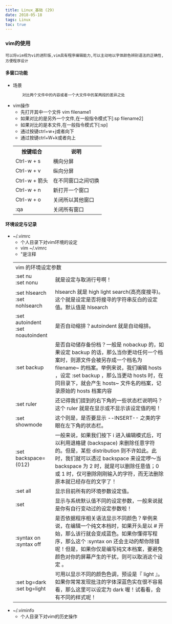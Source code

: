 ```yaml
---
title: Linux_基础 (29)
date: 2018-05-18
tags: Linux
toc: true
---
```


### vim的使用
    可以将vim视为vi的进阶版,vim具有程序编辑能力,可以主动地以字体颜色辨别语法的正确性,方便程序设计

<!-- more -->

#### 多窗口功能
- 场景
    ```bash
        对比两个文件中的内容或者一个大文件中的某两段的差异之处
    ```
- vim操作
    * 先打开其中一个文件 vim filename1
    * 如果对比的是另外一个文件,在一般指令模式下[:sp filename2]
    * 如果对比的是本文件,在一般指令模式下[:sp]
    * 通过按键ctrl+w+j或者向下
    * 通过按键ctrl+W+k或者向上
    <table><tr><th>按键组合</th><th>说明</th></tr><tr><td>Ctrl-w + s</td><td>横向分屏</td></tr><tr><td>Ctrl-w + v</td><td>纵向分屏</td></tr><tr><td>Ctrl-w + 箭头</td><td>在不同窗口之间切换</td></tr><tr><td>Ctrl-w + n</td><td>新打开一个窗口</td></tr><tr><td>Ctrl-w + o</td><td>关闭所以其他窗口</td></tr><tr><td>:qa</td><td>关闭所有窗口</td></tr></table>

#### 环境设定与记录
- ~/.vimrc
    * 个人目录下对vim环境的设定
    * vim ~/.vimrc 
    * "是注释
    <table><tr><td colspan="2">vim 的环境设定参数</td></tr><tr><td>:set nu<br>:set nonu</td><td>就是设定与取消行号啊！</td></tr><tr><td>:set hlsearch<br>:set nohlsearch</td><td>hlsearch 就是 high light search(高亮度搜寻)。这个就是设定是否将搜寻的字符串反白的设定值。默认值是 hlsearch</td></tr><tr><td>:set autoindent<br>:set noautoindent</td><td>是否自动缩排？autoindent 就是自动缩排。</td></tr><tr><td>:set backup</td><td>是否自动储存备份档？一般是 nobackup 的，如果设定 backup 的话，那么当你更动任何一个档案时，则源文件会被另存成一个档名为 filename~ 的档案。举例来说，我们编辑 hosts ，设定 :set backup ，那么当更动 hosts 时，在同目录下，就会产生 hosts~ 文件名的档案，记录原始的 hosts 档案内容</td></tr><tr><td>:set ruler</td><td>还记得我们提到的右下角的一些状态栏说明吗？这个 ruler 就是在显示或不显示该设定值的啦！</td></tr><tr><td>:set showmode</td><td>这个则是，是否要显示 --INSERT-- 之类的字眼在左下角的状态栏。</td></tr><tr><td>:set backspace=(012)</td><td>一般来说，如果我们按下 i 进入编辑模式后，可以利用退格键 (backspace) 来删除任意字符的。但是，某些 distribution 则不许如此。此时，我们就可以透过 backspace 来设定啰～当 backspace 为 2 时，就是可以删除任意值；0 或 1 时，仅可删除刚刚输入的字符，而无法删除原本就已经存在的文字了！</td></tr><tr><td>:set all</td><td>显示目前所有的环境参数设定值。</td></tr><tr><td>:set</td><td>显示与系统默认值不同的设定参数，一般来说就是你有自行变动过的设定参数啦！</td></tr><tr><td>:syntax on<br>:syntax off</td><td>是否依据程序相关语法显示不同颜色？举例来说，在编辑一个纯文本档时，如果开头是以 # 开始，那么该行就会变成蓝色。如果你懂得写程序，那么这个 :syntax on 还会主动的帮你除错呢！但是，如果你仅是编写纯文本档案，要避免颜色对你的屏幕产生的干扰，则可以取消这个设定 。</td></tr><tr><td>:set bg=dark<br>:set bg=light</td><td>可用以显示不同的颜色色调，预设是『 light 』。如果你常常发现批注的字体深蓝色实在很不容易看，那么这里可以设定为 dark 喔！试看看，会有不同的样式呢！</td></tr></table>
- ~/.viminfo
    * 个人目录下对vim的历史操作
